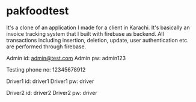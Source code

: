 # pakfoodtest

It's a clone of an application I made for a client in Karachi. It's basically an invoice tracking system that I built with firebase as backend. All transactions including insertion, deletion, update, user authentication etc. are performed through firebase.

Admin id: admin@test.com
Admin pw: admin123

Testing phone no: 12345678912

Driver1 id: driver1
Driver1 pw: driver

Driver2 id: driver2
Driver2 pw: driver
